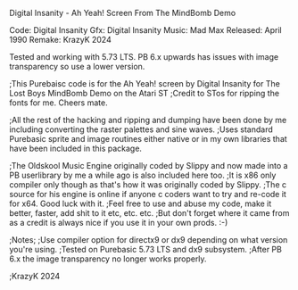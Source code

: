 Digital Insanity - Ah Yeah! Screen
From The MindBomb Demo

Code:        Digital Insanity
Gfx:        Digital Insanity
Music:        Mad Max
Released:    April 1990
Remake:        KrazyK 2024

Tested and working with 5.73 LTS. PB 6.x upwards has issues with image transparency so use a lower version.

;This Purebaisc code is for the Ah Yeah! screen by Digital Insanity for The Lost Boys MindBomb Demo on the Atari ST
;Credit to STos for ripping the fonts for me.  Cheers mate.

;All the rest of the hacking and ripping and dumping have been done by me including converting the raster palettes and sine waves.
;Uses standard Purebasic sprite and image routines either native or in my own libraries that have been included in this package.

;The Oldskool Music Engine originally coded by Slippy and now made into a PB userlibrary by me a while ago is also included here too. 
;It is x86 only compiler only though as that's how it was originally coded by Slippy.
;The c source for his engine is online if anyone c coders want to try and re-code it for x64.  Good luck with it.
;Feel free to use and abuse my code, make it better, faster, add shit to it etc, etc. etc. 
;But don't forget where it came from as a credit is always nice if you use it in your own prods. :-)

;Notes;
;Use compiler option for directx9 or dx9 depending on what version you're using.
;Tested on Purebasic 5.73 LTS and dx9 subsystem.
;After PB 6.x the image transparency no longer works properly.

;KrazyK 2024
